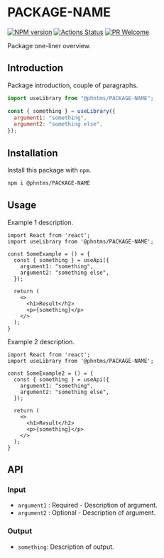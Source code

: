 # PACKAGE-NAME

[![NPM version][npm-image]][npm-url]
[![Actions Status][ci-image]][ci-url]
[![PR Welcome][npm-downloads-image]][npm-downloads-url]

Package one-liner overview.

## Introduction

Package introduction, couple of paragraphs.

```javascript
import useLibrary from "@phntms/PACKAGE-NAME";

const { something } = useLibrary({
  argument1: "something",
  argument2: "something else",
});
```

## Installation

Install this package with `npm`.

```bash
npm i @phntms/PACKAGE-NAME
```

## Usage

Example 1 description.

```JSX
import React from 'react';
import useLibrary from '@phntms/PACKAGE-NAME';

const SomeExample = () = {
  const { something } = useApi({
    argument1: "something",
    argument2: "something else",
  });

  return (
    <>
      <h1>Result</h2>
      <p>{something}</p>
    </>
  );
}
```

Example 2 description.

```JSX
import React from 'react';
import useLibrary from '@phntms/PACKAGE-NAME';

const SomeExample2 = () = {
  const { something } = useApi({
    argument1: "something",
    argument2: "something else",
  });

  return (
    <>
      <h1>Result</h2>
      <p>{something}</p>
    </>
  );
}
```

## API

### Input

- `argument1` : Required - Description of argument.
- `argument2` : Optional - Description of argument.

### Output

- `something`: Description of output.

[npm-image]: https://img.shields.io/npm/v/@phntms/PACKAGE-NAME.svg?style=flat-square&logo=react
[npm-url]: https://npmjs.org/package/@phntms/PACKAGE-NAME
[npm-downloads-image]: https://img.shields.io/npm/dm/@phntms/PACKAGE-NAME.svg
[npm-downloads-url]: https://npmcharts.com/compare/@phntms/PACKAGE-NAME?minimal=true
[ci-image]: https://github.com/phantomstudios/PACKAGE-NAME/workflows/test/badge.svg
[ci-url]: https://github.com/phantomstudios/PACKAGE-NAME/actions
